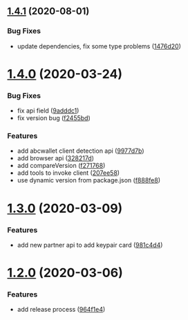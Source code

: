 ## [1.4.1](https://github.com/BlockABC/abcwallet.js/compare/v1.4.0...v1.4.1) (2020-08-01)


### Bug Fixes

* update dependencies, fix some type problems ([1476d20](https://github.com/BlockABC/abcwallet.js/commit/1476d20bc224e109644e75387bd33d6b352a19e3))

# [1.4.0](https://github.com/BlockABC/abcwallet.js/compare/v1.3.0...v1.4.0) (2020-03-24)


### Bug Fixes

* fix api field ([9adddc1](https://github.com/BlockABC/abcwallet.js/commit/9adddc149782ff1c88a839bb7f08f4a295f2c51a))
* fix version bug ([f2455bd](https://github.com/BlockABC/abcwallet.js/commit/f2455bddf92033a4a84206095bb615fc1cde5e01))


### Features

* add abcwallet client detection api ([9977d7b](https://github.com/BlockABC/abcwallet.js/commit/9977d7b5909669d99eeb548a4347c96fd1e950af))
* add browser api ([328217d](https://github.com/BlockABC/abcwallet.js/commit/328217df03e69ec14bfe8452907963a84242cd91))
* add compareVersion ([f271768](https://github.com/BlockABC/abcwallet.js/commit/f2717688dba88c72623de6d1295e0be241cf1dbd))
* add tools to invoke client ([207ee58](https://github.com/BlockABC/abcwallet.js/commit/207ee586bfba0ef0cc2ab5b2d37bf7d12dedeac7))
* use dynamic version from package.json ([f888fe8](https://github.com/BlockABC/abcwallet.js/commit/f888fe8b0c6afd56d8dd60b97a1f8876a94dc98c))

# [1.3.0](https://github.com/BlockABC/abcwallet.js/compare/v1.2.0...v1.3.0) (2020-03-09)


### Features

* add new partner api to add keypair card ([981c4d4](https://github.com/BlockABC/abcwallet.js/commit/981c4d49d96d555aefac43742fbdd5851aef7d20))

# [1.2.0](https://github.com/BlockABC/abcwallet.js/compare/v1.1.3...v1.2.0) (2020-03-06)


### Features

* add release process ([964f1e4](https://github.com/BlockABC/abcwallet.js/commit/964f1e423eaf01baf0ba9aa160416493b4e48af0))
